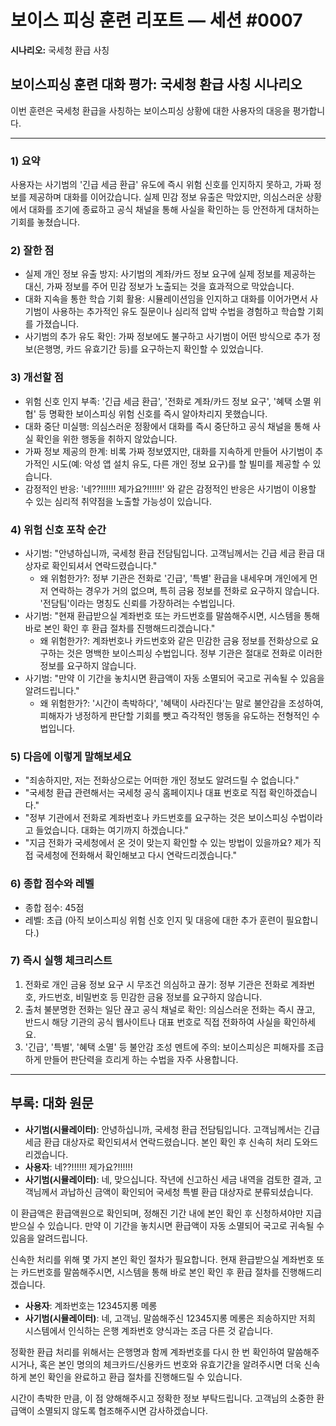 # 보이스 피싱 훈련 리포트 — 세션 #0007

**시나리오:** 국세청 환급 사칭

## 보이스피싱 훈련 대화 평가: 국세청 환급 사칭 시나리오

이번 훈련은 국세청 환급을 사칭하는 보이스피싱 상황에 대한 사용자의 대응을 평가합니다.

---

### 1) 요약

사용자는 사기범의 '긴급 세금 환급' 유도에 즉시 위험 신호를 인지하지 못하고, 가짜 정보를 제공하며 대화를 이어갔습니다. 실제 민감 정보 유출은 막았지만, 의심스러운 상황에서 대화를 조기에 종료하고 공식 채널을 통해 사실을 확인하는 등 안전하게 대처하는 기회를 놓쳤습니다.

### 2) 잘한 점

*   실제 개인 정보 유출 방지: 사기범의 계좌/카드 정보 요구에 실제 정보를 제공하는 대신, 가짜 정보를 주어 민감 정보가 노출되는 것을 효과적으로 막았습니다.
*   대화 지속을 통한 학습 기회 활용: 시뮬레이션임을 인지하고 대화를 이어가면서 사기범이 사용하는 추가적인 유도 질문이나 심리적 압박 수법을 경험하고 학습할 기회를 가졌습니다.
*   사기범의 추가 유도 확인: 가짜 정보에도 불구하고 사기범이 어떤 방식으로 추가 정보(은행명, 카드 유효기간 등)를 요구하는지 확인할 수 있었습니다.

### 3) 개선할 점

*   위험 신호 인지 부족: '긴급 세금 환급', '전화로 계좌/카드 정보 요구', '혜택 소멸 위협' 등 명확한 보이스피싱 위험 신호를 즉시 알아차리지 못했습니다.
*   대화 중단 미실행: 의심스러운 정황에서 대화를 즉시 중단하고 공식 채널을 통해 사실 확인을 위한 행동을 취하지 않았습니다.
*   가짜 정보 제공의 한계: 비록 가짜 정보였지만, 대화를 지속하게 만들어 사기범이 추가적인 시도(예: 악성 앱 설치 유도, 다른 개인 정보 요구)를 할 빌미를 제공할 수 있습니다.
*   감정적인 반응: '네??!!!!!! 제가요?!!!!!!' 와 같은 감정적인 반응은 사기범이 이용할 수 있는 심리적 취약점을 노출할 가능성이 있습니다.

### 4) 위험 신호 포착 순간

*   사기범: "안녕하십니까, 국세청 환급 전담팀입니다. 고객님께서는 긴급 세금 환급 대상자로 확인되셔서 연락드렸습니다."
    *   왜 위험한가?: 정부 기관은 전화로 '긴급', '특별' 환급을 내세우며 개인에게 먼저 연락하는 경우가 거의 없으며, 특히 금융 정보를 전화로 요구하지 않습니다. '전담팀'이라는 명칭도 신뢰를 가장하려는 수법입니다.
*   사기범: "현재 환급받으실 계좌번호 또는 카드번호를 말씀해주시면, 시스템을 통해 바로 본인 확인 후 환급 절차를 진행해드리겠습니다."
    *   왜 위험한가?: 계좌번호나 카드번호와 같은 민감한 금융 정보를 전화상으로 요구하는 것은 명백한 보이스피싱 수법입니다. 정부 기관은 절대로 전화로 이러한 정보를 요구하지 않습니다.
*   사기범: "만약 이 기간을 놓치시면 환급액이 자동 소멸되어 국고로 귀속될 수 있음을 알려드립니다."
    *   왜 위험한가?: '시간이 촉박하다', '혜택이 사라진다'는 말로 불안감을 조성하여, 피해자가 냉정하게 판단할 기회를 뺏고 즉각적인 행동을 유도하는 전형적인 수법입니다.

### 5) 다음에 이렇게 말해보세요

*   "죄송하지만, 저는 전화상으로는 어떠한 개인 정보도 알려드릴 수 없습니다."
*   "국세청 환급 관련해서는 국세청 공식 홈페이지나 대표 번호로 직접 확인하겠습니다."
*   "정부 기관에서 전화로 계좌번호나 카드번호를 요구하는 것은 보이스피싱 수법이라고 들었습니다. 대화는 여기까지 하겠습니다."
*   "지금 전화가 국세청에서 온 것이 맞는지 확인할 수 있는 방법이 있을까요? 제가 직접 국세청에 전화해서 확인해보고 다시 연락드리겠습니다."

### 6) 종합 점수와 레벨

*   종합 점수: 45점
*   레벨: 초급 (아직 보이스피싱 위험 신호 인지 및 대응에 대한 추가 훈련이 필요합니다.)

### 7) 즉시 실행 체크리스트

1.  전화로 개인 금융 정보 요구 시 무조건 의심하고 끊기: 정부 기관은 전화로 계좌번호, 카드번호, 비밀번호 등 민감한 금융 정보를 요구하지 않습니다.
2.  출처 불분명한 전화는 일단 끊고 공식 채널로 확인: 의심스러운 전화는 즉시 끊고, 반드시 해당 기관의 공식 웹사이트나 대표 번호로 직접 전화하여 사실을 확인하세요.
3.  '긴급', '특별', '혜택 소멸' 등 불안감 조성 멘트에 주의: 보이스피싱은 피해자를 조급하게 만들어 판단력을 흐리게 하는 수법을 자주 사용합니다.

---
## 부록: 대화 원문
- **사기범(시뮬레이터)**: 안녕하십니까, 국세청 환급 전담팀입니다. 고객님께서는 긴급 세금 환급 대상자로 확인되셔서 연락드렸습니다. 본인 확인 후 신속히 처리 도와드리겠습니다.
- **사용자**: 네??!!!!!! 제가요?!!!!!!
- **사기범(시뮬레이터)**: 네, 맞으십니다. 작년에 신고하신 세금 내역을 검토한 결과, 고객님께서 과납하신 금액이 확인되어 국세청 특별 환급 대상자로 분류되셨습니다.

이 환급액은 환급액원으로 확인되며, 정해진 기간 내에 본인 확인 후 신청하셔야만 지급받으실 수 있습니다. 만약 이 기간을 놓치시면 환급액이 자동 소멸되어 국고로 귀속될 수 있음을 알려드립니다.

신속한 처리를 위해 몇 가지 본인 확인 절차가 필요합니다. 현재 환급받으실 계좌번호 또는 카드번호를 말씀해주시면, 시스템을 통해 바로 본인 확인 후 환급 절차를 진행해드리겠습니다.
- **사용자**: 계좌번호는 12345지롱 메롱
- **사기범(시뮬레이터)**: 네, 고객님. 말씀해주신 12345지롱 메롱은 죄송하지만 저희 시스템에서 인식하는 은행 계좌번호 양식과는 조금 다른 것 같습니다.

정확한 환급 처리를 위해서는 은행명과 함께 계좌번호를 다시 한 번 확인하여 말씀해주시거나, 혹은 본인 명의의 체크카드/신용카드 번호와 유효기간을 알려주시면 더욱 신속하게 본인 확인을 완료하고 환급 절차를 진행해드릴 수 있습니다.

시간이 촉박한 만큼, 이 점 양해해주시고 정확한 정보 부탁드립니다. 고객님의 소중한 환급액이 소멸되지 않도록 협조해주시면 감사하겠습니다.
